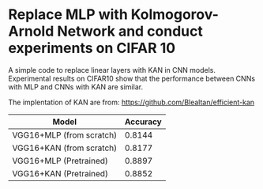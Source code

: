 # Replace MLP with Kolmogorov-Arnold Network and conduct experiments on CIFAR 10
A simple code to replace linear layers with KAN in CNN models. Experimental results on CIFAR10 show that the performance between CNNs with MLP and CNNs with KAN are similar.

The implentation of KAN are from: https://github.com/Blealtan/efficient-kan

| Model | Accuracy | 
| --- | --- | 
| VGG16+MLP (from scratch) | 0.8144 |  
| VGG16+KAN (from scratch)  |0.8177 |  
| VGG16+MLP (Pretrained)| 0.8897 |  
| VGG16+KAN (Pretrained)  | 0.8852 |  

